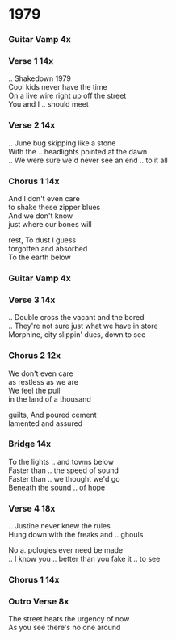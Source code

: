 # 1979

### Guitar Vamp  4x  

### Verse 1  14x
.. Shakedown 1979  
Cool kids never have the time  
On a live wire right up off the street  
You and I .. should meet

### Verse 2  14x
.. June bug skipping like a stone  
With the .. headlights pointed at the dawn  
.. We were sure we'd never see
an end .. to it all

### Chorus 1  14x
And I don't even care  
to shake these zipper blues  
And we don't know  
just where our bones will

rest, To dust I guess  
forgotten and absorbed  
To the earth below  

### Guitar Vamp  4x

### Verse 3  14x
.. Double cross the vacant and the bored  
.. They're not sure just what we have in store  
Morphine, city slippin' dues, down to see  

### Chorus 2  12x
We don't even care  
as restless as we are  
We feel the pull  
in the land of a thousand

guilts, And poured cement  
lamented and assured  

### Bridge  14x
To the lights .. and towns below  
Faster than .. the speed of sound  
Faster than .. we thought we'd go  
Beneath the sound .. of hope

### Verse 4  18x
..
Justine never knew the rules  
Hung down with the freaks and .. ghouls

No a..pologies ever need be made  
.. I know you .. better
than you fake it .. to see  

### Chorus 1  14x  

### Outro Verse  8x
The street heats the urgency of now  
As you see there's no one around
